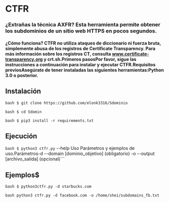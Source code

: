 # CTFR

### ¿Extrañas la técnica AXFR? Esta herramienta permite obtener los subdominios de un sitio web HTTPS en pocos segundos.

#### ¿Cómo funciona? CTFR no utiliza ataques de diccionario ni fuerza bruta, simplemente abusa de los registros de Certificate Transparency. Para más información sobre los registros CT, consulta www.certificate-transparency.org y crt.sh.Primeros pasosPor favor, sigue las instrucciones a continuación para instalar y ejecutar CTFR.Requisitos previosAsegúrate de tener instaladas las siguientes herramientas:Python 3.0 o posterior.

## Instalación

```bash $ git clone https://github.com/elonk3316/Sdominio```

```bash $ cd Sdomin```

```bash $ pip3 install -r requirements.txt```

## Ejecución

```bash $ python3 ctfr.py```
--help Uso Parámetros y ejemplos de uso.Parámetros-d --domain [dominio_objetivo] (obligatorio)
-o --output [archivo_salida] (opcional)```

## Ejemplos$  

```bash $ python3ctfr.py -d starbucks.com```

```bash python3 ctfr.py -d facebook.com -o /home/shei/subdomains_fb.txt```
